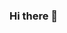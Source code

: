 ### Hi there 👋

<!--
**Hydrayt777/Hydrayt777** is a ✨ _special_ ✨ repository because its `README.md` (this file) appears on your GitHub profile.

Here are some ideas to get you started:

- 🔭 I’m currently working on Github😁...
- 🌱 I’m currently learning Tg bot making...
- 👯 I’m looking to collaborate on 😉...
- 🤔 I’m looking for help with 😌...
- 💬 Ask me about what 🐼...
- 📫 How to reach me:How To Reach me,🤔...
- 😄 Pronouns:...
- ⚡ Fun fact 🥳...
-->
